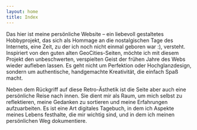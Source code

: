 ```yaml
---
layout: home
title: Index
---
```


Das hier ist meine persönliche Website – ein liebevoll gestaltetes Hobbyprojekt, das sich als Hommage an die
nostalgischen Tage des Internets, eine Zeit, zu der ich noch nicht einmal geboren war :), versteht. Inspiriert von den
guten alten GeoCities-Seiten, möchte ich mit diesem Projekt den unbeschwerten, verspielten Geist der frühen Jahre des
Webs wieder aufleben lassen. Es geht nicht um Perfektion oder Hochglanzdesign, sondern um authentische, handgemachte
Kreativität, die einfach Spaß macht.

Neben dem Rückgriff auf diese Retro-Ästhetik ist die Seite aber auch eine persönliche Reise nach innen. Sie dient mir
als Raum, um mich selbst zu reflektieren, meine Gedanken zu sortieren und meine Erfahrungen aufzuarbeiten. Es ist eine
Art digitales Tagebuch, in dem ich Aspekte meines Lebens festhalte, die mir wichtig sind, und in dem ich meinen
persönlichen Weg dokumentiere.